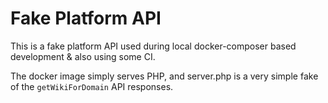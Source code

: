 # Fake Platform API

This is a fake platform API used during local docker-composer based development & also using some CI.

The docker image simply serves PHP, and server.php is a very simple fake of the `getWikiForDomain` API responses.
